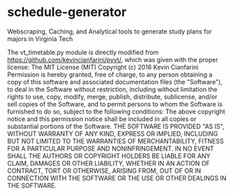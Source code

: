# schedule-generator
Webscraping, Caching, and Analytical tools to generate study plans for majors in Virginia Tech

The vt_timetable.py module is directly modified from https://github.com/kevincianfarini/pyvt/, which was given with the proper license:
The MIT License (MIT)
Copyright (c) 2016 Kevin Cianfarini
Permission is hereby granted, free of charge, to any person obtaining a copy of this software and associated documentation files (the "Software"), to deal in the Software without restriction, including without limitation the rights to use, copy, modify, merge, publish, distribute, sublicense, and/or sell copies of the Software, and to permit persons to whom the Software is furnished to do so, subject to the following conditions:
The above copyright notice and this permission notice shall be included in all copies or substantial portions of the Software.
THE SOFTWARE IS PROVIDED "AS IS", WITHOUT WARRANTY OF ANY KIND, EXPRESS OR IMPLIED, INCLUDING BUT NOT LIMITED TO THE WARRANTIES OF MERCHANTABILITY, FITNESS FOR A PARTICULAR PURPOSE AND NONINFRINGEMENT. IN NO EVENT SHALL THE AUTHORS OR COPYRIGHT HOLDERS BE LIABLE FOR ANY CLAIM, DAMAGES OR OTHER LIABILITY, WHETHER IN AN ACTION OF CONTRACT, TORT OR OTHERWISE, ARISING FROM, OUT OF OR IN CONNECTION WITH THE SOFTWARE OR THE USE OR OTHER DEALINGS IN THE SOFTWARE.
